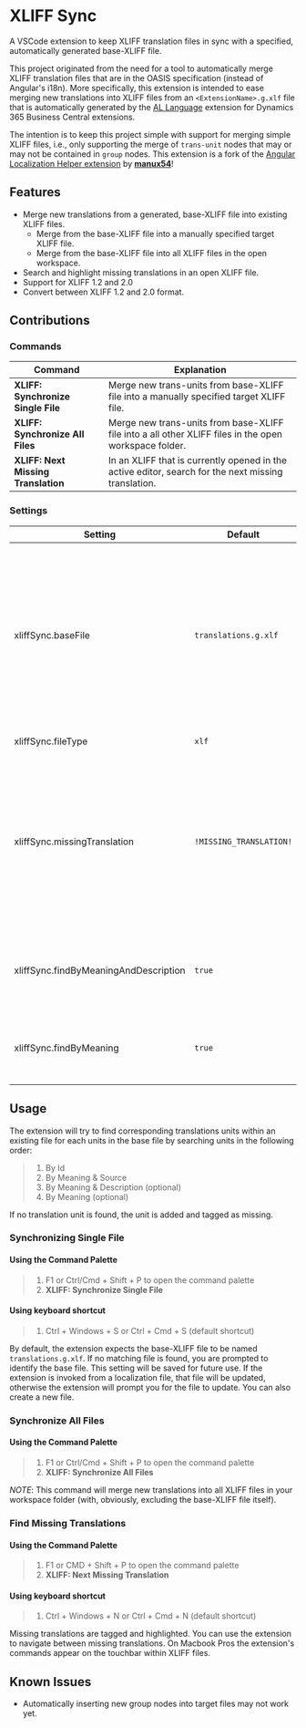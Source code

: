 # XLIFF Sync

A VSCode extension to keep XLIFF translation files in sync with a specified, automatically generated base-XLIFF file.

This project originated from the need for a tool to automatically merge XLIFF translation files that are in the OASIS specification (instead of Angular's i18n).
More specifically, this extension is intended to ease merging new translations into XLIFF files from an `<ExtensionName>.g.xlf` file that is automatically generated by the [AL Language](https://github.com/Microsoft/AL) extension for Dynamics 365 Business Central extensions.

The intention is to keep this project simple with support for merging simple XLIFF files, i.e., only supporting the merge of `trans-unit` nodes that may or may not be contained in `group` nodes.
This extension is a fork of the [Angular Localization Helper extension](https://github.com/manux54/vsc-angular-localization-helper) by **[manux54](https://github.com/manux54)**!

## Features

* Merge new translations from a generated, base-XLIFF file into existing XLIFF files.
  - Merge from the base-XLIFF file into a manually specified target XLIFF file.
  - Merge from the base-XLIFF file into all XLIFF files in the open workspace.
* Search and highlight missing translations in an open XLIFF file.
* Support for XLIFF 1.2 and 2.0
* Convert between XLIFF 1.2 and 2.0 format.

## Contributions

### Commands

| Command | Explanation |
| ------- | ----------- |
| **XLIFF: Synchronize Single File** | Merge new trans-units from base-XLIFF file into a manually specified target XLIFF file. |
| **XLIFF: Synchronize All Files** | Merge new trans-units from base-XLIFF file into a all other XLIFF files in the open workspace folder. |
|**XLIFF: Next Missing Translation** | In an XLIFF that is currently opened in the active editor, search for the next missing translation. |

### Settings

| Setting | Default | Explanation |
| ------- | ------- | ----------- |
| xliffSync.baseFile | `translations.g.xlf` | Specifies which XLIFF file to use as the base (e.g., the generated XLIFF). If the file does not exist, you will be prompted to specify the file to use as base-XLIFF file the next you use the Synchronize command. |
| xliffSync.fileType | `xlf` | The file type (`xlf` or `xlf2`). |
| xliffSync.missingTranslation | `!MISSING_TRANSLATION!` | The placeholder for missing translations for trans-units that were synced/merged into target XLIFF files. You can use `%EMPTY%` if you want to use an empty string for missing translations. |
| xliffSync.findByMeaningAndDescription | `true` | Specifies whether or not the extension will try to find trans-units by meaning and description. |
| xliffSync.findByMeaning | `true` | Specifies whether or not the extension will try to find translation unit by meaning. |

## Usage

The extension will try to find corresponding translations units within an existing file for each units in the base file by searching units in the following order:

> 1.  By Id
> 2.  By Meaning & Source
> 3.  By Meaning & Description (optional)
> 4.  By Meaning (optional)

If no translation unit is found, the unit is added and tagged as missing.

### Synchronizing Single File

#### Using the Command Palette
> 1. F1 or Ctrl/Cmd + Shift + P to open the command palette
> 2. **XLIFF: Synchronize Single File**

#### Using keyboard shortcut

> 1.  Ctrl + Windows + S or Ctrl + Cmd + S (default shortcut)

By default, the extension expects the base-XLIFF file to be named `translations.g.xlf`. If no matching file is found, you are prompted to identify the base file. This setting will be saved for future use. If the extension is invoked from a localization file, that file will be updated, otherwise the extension will prompt you for the file to update. You can also create a new file.

### Synchronize All Files

#### Using the Command Palette

> 1. F1 or Ctrl/Cmd + Shift + P to open the command palette
> 2. **XLIFF: Synchronize All Files**

*NOTE*: This command will merge new translations into all XLIFF files in your workspace folder (with, obviously, excluding the base-XLIFF file itself).

### Find Missing Translations

#### Using the Command Palette

> 1.  F1 or CMD + Shift + P to open the command palette
> 2.  **XLIFF: Next Missing Translation**

#### Using keyboard shortcut

> 1.  Ctrl + Windows + N or Ctrl + Cmd + N (default shortcut)

Missing translations are tagged and highlighted. You can use the extension to navigate between missing translations.
On Macbook Pros the extension's commands appear on the touchbar within XLIFF files.

## Known Issues

* Automatically inserting new group nodes into target files may not work yet.
